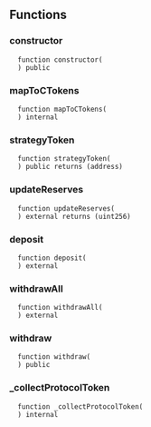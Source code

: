 


## Functions
### constructor
```solidity
  function constructor(
  ) public
```




### mapToCTokens
```solidity
  function mapToCTokens(
  ) internal
```




### strategyToken
```solidity
  function strategyToken(
  ) public returns (address)
```




### updateReserves
```solidity
  function updateReserves(
  ) external returns (uint256)
```




### deposit
```solidity
  function deposit(
  ) external
```




### withdrawAll
```solidity
  function withdrawAll(
  ) external
```




### withdraw
```solidity
  function withdraw(
  ) public
```




### _collectProtocolToken
```solidity
  function _collectProtocolToken(
  ) internal
```




